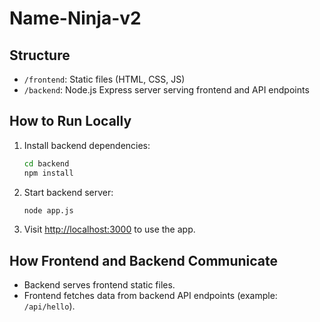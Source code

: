 # Name-Ninja-v2

## Structure

- `/frontend`: Static files (HTML, CSS, JS)
- `/backend`: Node.js Express server serving frontend and API endpoints

## How to Run Locally

1. Install backend dependencies:
   ```bash
   cd backend
   npm install
   ```
2. Start backend server:
   ```bash
   node app.js
   ```
3. Visit [http://localhost:3000](http://localhost:3000) to use the app.

## How Frontend and Backend Communicate

- Backend serves frontend static files.
- Frontend fetches data from backend API endpoints (example: `/api/hello`).